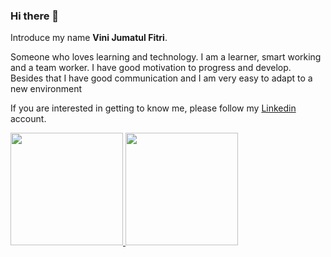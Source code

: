 ### Hi there 👋
Introduce my name **Vini Jumatul Fitri**.

Someone who loves learning and technology. I am a learner, smart working and a team worker. I have good motivation to progress and develop. Besides that I have good communication and I am very easy to adapt to a new environment

If you are interested in getting to know me, please follow my [Linkedin](https://www.linkedin.com/in/vini-jumatul-fitri-303190179/) account.

<p align="left">
<a href="https://github.com/vinijf01">
  <img height="180em" src="https://github-readme-stats-eight-theta.vercel.app/api?username=vinijf01&show_icons=true&theme=algolia&include_all_commits=true&count_private=true"/>
  <img height="180em" src="https://github-readme-stats-eight-theta.vercel.app/api/top-langs/?username=vinijf01&layout=compact&langs_count=8&theme=algolia"/>
</a>
</p>

<!--
**vinijf01/vinijf01** is a ✨ _special_ ✨ repository because its `README.md` (this file) appears on your GitHub profile.

Here are some ideas to get you started:

- 🔭 I’m currently working on ...
- 🌱 I’m currently learning ...
- 👯 I’m looking to collaborate on ...
- 🤔 I’m looking for help with ...
- 💬 Ask me about ...
- 📫 How to reach me: ...
- 😄 Pronouns: ...
- ⚡ Fun fact: ...
-->
